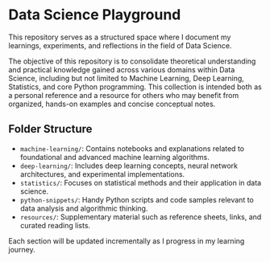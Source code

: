 # Data Science Playground

This repository serves as a structured space where I document my learnings, experiments, and reflections in the field of Data Science.

The objective of this repository is to consolidate theoretical understanding and practical knowledge gained across various domains within Data Science, including but not limited to Machine Learning, Deep Learning, Statistics, and core Python programming. This collection is intended both as a personal reference and a resource for others who may benefit from organized, hands-on examples and concise conceptual notes.

## Folder Structure

- `machine-learning/`: Contains notebooks and explanations related to foundational and advanced machine learning algorithms.
- `deep-learning/`: Includes deep learning concepts, neural network architectures, and experimental implementations.
- `statistics/`: Focuses on statistical methods and their application in data science.
- `python-snippets/`: Handy Python scripts and code samples relevant to data analysis and algorithmic thinking.
- `resources/`: Supplementary material such as reference sheets, links, and curated reading lists.

Each section will be updated incrementally as I progress in my learning journey.
